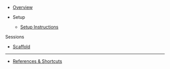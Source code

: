 * [Overview](/spa/)
  
* Setup
  * [Setup Instructions](/spa/setup/)

Sessions   
* [Scaffold](/spa/1scaffold/)

----
* [References & Shortcuts](/spa/references/)
